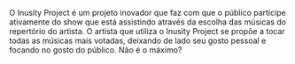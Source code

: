 O Inusity Project é um projeto inovador que faz com que o público participe ativamente do show que está assistindo através da escolha das músicas do repertório do artista. O artista que utiliza o Inusity Project se propõe a tocar todas as músicas mais votadas, deixando de lado seu gosto pessoal e focando no gosto do público. Não é o máximo?